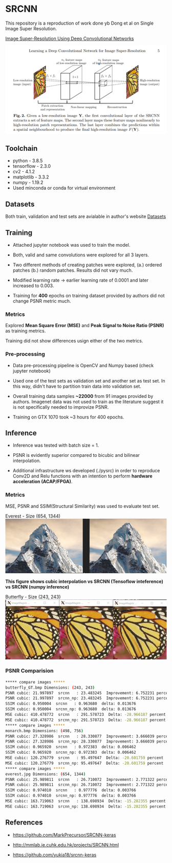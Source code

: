# SRCNN
This repository is a reproduction of work done yb Dong et al on Single Image Super Resolution.

[Image Super-Resolution Using Deep Convolutional Networks](http://mmlab.ie.cuhk.edu.hk/projects/SRCNN.html)

![SRCNN](./srcnn_arxiv.png)

## Toolchain
* python - 3.8.5
* tensorflow - 2.3.0
* cv2 - 4.1.2
* matplotlib - 3.3.2
* numpy - 1.19.2
* Used minconda or conda for virtual environment

## Datasets
Both train, validation and test sets are avialable in author's website
[Datasets](http://mmlab.ie.cuhk.edu.hk/projects/SRCNN/SRCNN_v1.zip)

## Training

* Attached jupyter notebook was used to train the model. 

* Both, valid and same convolutions were explored for all 3 layers. 

* Two different methods of creating patches were explored, (a.) ordered patches (b.) random patches. Results did not vary much. 

* Modified learning rate -> earlier learning rate of 0.0001 and later increased to 0.003. 

* Training for **400** epochs on training dataset provided by authors did not change PSNR metric much. 

### Metrics
Explored **Mean Square Error (MSE)** and **Peak Signal to Noise Ratio (PSNR)** as training metrics.

Training did not show differences usign either of the two metrics. 

### Pre-processing

* Data pre-processing pipeline is OpenCV and Numpy based (check jupyter notebook)

* Used one of the test sets as validation set and another set as test set. In this way, didn't have to partition train data into validation set. 

* Overall training data samples **~22000** from 91 images provided by authors. Imagenet data was not used to train as the literature suggest it is not specifically needed to improvize PSNR.

* Training on GTX 1070 took ~3 hours for 400 epochs.

## Inference

* Inference was tested with batch size = 1.

* PSNR is evidently superior compared to bicubic and bilinear interpolation.

* Additional infrastructure ws developed (./pysrc) in order to reproduce Conv2D and Relu functions with an intention to perform **hardware acceleration (ACAP/FPGA)**.

### Metrics
MSE, PSNR and SSIM(Structural Similarity) was used to evaluate test set. 

Everest - Size (654, 1344)
![Everest](./comp4.png)

**This figure shows cubic interpolation vs SRCNN (Tensoflow inteference) vs SRCNN (numpy inference)**

Butterfly - Size (243, 243)
![Butterfly](./comp3.png)



### PSNR Comparision
```bash
***** compare images *****
butterfly_GT.bmp Dimensions: (243, 243)
PSNR cubic: 21.997897  srcnn   : 23.483245  Improvement: 6.752231 percent
PSNR cubic: 21.997897  srcnn_np: 23.483245  Improvement: 6.752231 percent
SSIM cubic: 0.950004  srcnn   : 0.963680  delta: 0.013676
SSIM cubic: 0.950004  srcnn_np: 0.963680  delta: 0.013676
MSE cubic: 410.478772  srcnn   : 291.578723  Delta: -28.966187 percent
MSE cubic: 410.478772  srcnn_np: 291.578723  Delta: -28.966187 percent
***** compare images *****
monarch.bmp Dimensions: (498, 756)
PSNR cubic: 27.328986  srcnn   : 28.330877  Improvement: 3.666039 percent
PSNR cubic: 27.328986  srcnn_np: 28.330877  Improvement: 3.666039 percent
SSIM cubic: 0.965920  srcnn   : 0.972383  delta: 0.006462
SSIM cubic: 0.965920  srcnn_np: 0.972383  delta: 0.006462
MSE cubic: 120.276779  srcnn   : 95.497647  Delta: -20.601759 percent
MSE cubic: 120.276779  srcnn_np: 95.497647  Delta: -20.601759 percent
***** compare images *****
everest.jpg Dimensions: (654, 1344)
PSNR cubic: 25.989811  srcnn   : 26.710072  Improvement: 2.771322 percent
PSNR cubic: 25.989811  srcnn_np: 26.710072  Improvement: 2.771322 percent
SSIM cubic: 0.974010  srcnn   : 0.977776  delta: 0.003766
SSIM cubic: 0.974010  srcnn_np: 0.977776  delta: 0.003766
MSE cubic: 163.719063  srcnn   : 138.698934  Delta: -15.282355 percent
MSE cubic: 163.719063  srcnn_np: 138.698934  Delta: -15.282355 percent
```
## References

* https://github.com/MarkPrecursor/SRCNN-keras

* http://mmlab.ie.cuhk.edu.hk/projects/SRCNN.html 

* https://github.com/yukia18/srcnn-keras 
